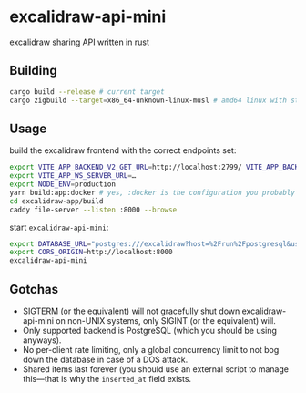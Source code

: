 # excalidraw-api-mini

excalidraw sharing API written in rust

## Building

```sh
cargo build --release # current target
cargo zigbuild --target=x86_64-unknown-linux-musl # amd64 linux with static libc
```

## Usage

build the excalidraw frontend with the correct endpoints set:

```sh
export VITE_APP_BACKEND_V2_GET_URL=http://localhost:2799/ VITE_APP_BACKEND_V2_POST_URL=http://localhost:2799/
export VITE_APP_WS_SERVER_URL=…
export NODE_ENV=production
yarn build:app:docker # yes, :docker is the configuration you probably want
cd excalidraw-app/build
caddy file-server --listen :8000 --browse
```

start `excalidraw-api-mini`:

```sh
export DATABASE_URL="postgres:///excalidraw?host=%2Frun%2Fpostgresql&user=$USER"
export CORS_ORIGIN=http://localhost:8000
excalidraw-api-mini
```

## Gotchas

- SIGTERM (or the equivalent) will not gracefully shut down excalidraw-api-mini
  on non-UNIX systems, only SIGINT (or the equivalent) will.
- Only supported backend is PostgreSQL (which you should be using anyways).
- No per-client rate limiting, only a global concurrency limit to not bog down
  the database in case of a DOS attack.
- Shared items last forever (you should use an external script to manage
  this—that is why the `inserted_at` field exists.
